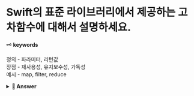 # Swift의 표준 라이브러리에서 제공하는 고차함수에 대해서 설명하세요.

🗝️ <b>keywords</b>

정의 - 파라미터, 리턴값 <br>
장점 - 재사용성, 유지보수성, 가독성 <br>
예시 - map, filter, reduce


<details>
<summary><b>📓 Answer</b></summary>
함수가 파라미터로 쓰이거나 혹은 리턴이 될 수 있는 함수를 고차함수라고 합니다. <br>

고차함수의 장점은
<br>
1. 코드 중복을 줄임으로써 코드베이스를 깔끔하게 유지할 수 있습니다. (가독성)
2. 함수를 다양한 상황에서 상황할 수 있으므로 재사용성과 유지보수성을 향상시킬 수 있습니다. <br>


대표적인 예시로는 map, reduce, filter가 있습니다. <br>
map은 요소에 하나씩 접근해 원하는 방식을 변형해 새로운 배열을 얻을 수 있습니다. <br>
reduce는 각 요소를 결합하여 (특정한 로직을 통해) 하나의 결과값으로 얻을 수 있습니다. <br>
filter는 특정 조건에 만족하는 요소들만 필터링 해서 얻을 수 있습니다. <br>

</details>
